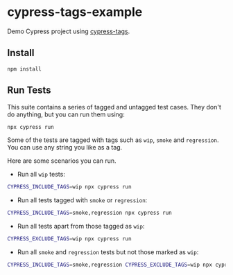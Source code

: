 # cypress-tags-example

Demo Cypress project using [cypress-tags](https://github.com/annaet/cypress-tags).

## Install

`npm install`

## Run Tests

This suite contains a series of tagged and untagged test cases. They don't do anything, but you can run them using:

```bash
npx cypress run
```

Some of the tests are tagged with tags such as `wip`, `smoke` and `regression`. You can use any string you like as a tag.

Here are some scenarios you can run.

* Run all `wip` tests:
```bash
CYPRESS_INCLUDE_TAGS=wip npx cypress run
```

* Run all tests tagged with `smoke` or `regression`:
```bash
CYPRESS_INCLUDE_TAGS=smoke,regression npx cypress run
```

* Run all tests apart from those tagged as `wip`:
```bash
CYPRESS_EXCLUDE_TAGS=wip npx cypress run
```

* Run all `smoke` and `regression` tests but not those marked as `wip`:
```bash
CYPRESS_INCLUDE_TAGS=smoke,regression CYPRESS_EXCLUDE_TAGS=wip npx cypress run
```